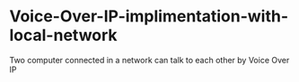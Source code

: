 # Voice-Over-IP-implimentation-with-local-network
Two computer connected in a network can talk to each other by Voice Over IP
